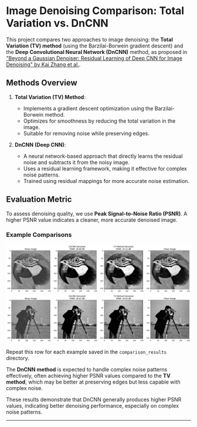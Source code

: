 # Image Denoising Comparison: Total Variation vs. DnCNN

This project compares two approaches to image denoising: the **Total Variation (TV) method** (using the Barzilai-Borwein gradient descent) and the **Deep Convolutional Neural Network (DnCNN)** method, as proposed in ["Beyond a Gaussian Denoiser: Residual Learning of Deep CNN for Image Denoising" by Kai Zhang et al.](https://arxiv.org/abs/1608.03981).

## Methods Overview

1. **Total Variation (TV) Method**:
   - Implements a gradient descent optimization using the Barzilai-Borwein method.
   - Optimizes for smoothness by reducing the total variation in the image.
   - Suitable for removing noise while preserving edges.

2. **DnCNN (Deep CNN)**:
   - A neural network-based approach that directly learns the residual noise and subtracts it from the noisy image.
   - Uses a residual learning framework, making it effective for complex noise patterns.
   - Trained using residual mappings for more accurate noise estimation.

## Evaluation Metric

To assess denoising quality, we use **Peak Signal-to-Noise Ratio (PSNR)**. A higher PSNR value indicates a cleaner, more accurate denoised image.

### Example Comparisons
![Example1](comparison_results/comparison_1.png)
![Example2](comparison_results/comparison_2.png)


Repeat this row for each example saved in the `comparison_results` directory.

The **DnCNN method** is expected to handle complex noise patterns effectively, often achieving higher PSNR values compared to the **TV method**, which may be better at preserving edges but less capable with complex noise.

These results demonstrate that DnCNN generally produces higher PSNR values, indicating better denoising performance, especially on complex noise patterns.

---

